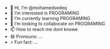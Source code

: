 - 👋 Hi, I’m @mohamedsedeq
- 👀 I’m interested in PROGRAMING
- 🌱 I’m currently learning PROGRAMING
- 💞️ I’m looking to collaborate on PROGRAMING
- 📫 How to reach me dont knowe
- 😄 Pronouns: ...
- ⚡ Fun fact: ...

<!---
mohamedsedeq/mohamedsedeq is a ✨ special ✨ repository because its `README.md` (this file) appears on your GitHub profile.
You can click the Preview link to take a look at your changes.
--->
